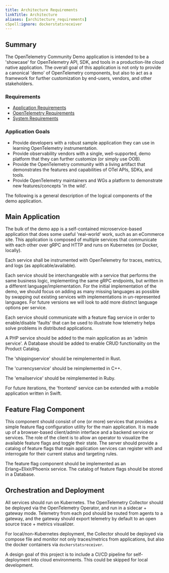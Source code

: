 ```yaml
---
title: Architecture Requirements
linkTitle: Architecture
aliases: [architecture_requirements]
cSpell:ignore: dockerstatsreceiver
---
```


## Summary

The OpenTelemetry Community Demo application is intended to be a 'showcase' for
OpenTelemetry API, SDK, and tools in a production-lite cloud native application.
The overall goal of this application is not only to provide a canonical 'demo'
of OpenTelemetry components, but also to act as a framework for further
customization by end-users, vendors, and other stakeholders.

### Requirements

- [Application Requirements](../application/)
- [OpenTelemetry Requirements](../opentelemetry/)
- [System Requirements](../system/)

### Application Goals

- Provide developers with a robust sample application they can use in learning
  OpenTelemetry instrumentation.
- Provide observability vendors with a single, well-supported, demo platform
  that they can further customize (or simply use OOB).
- Provide the OpenTelemetry community with a living artifact that demonstrates
  the features and capabilities of OTel APIs, SDKs, and tools.
- Provide OpenTelemetry maintainers and WGs a platform to demonstrate new
  features/concepts 'in the wild'.

The following is a general description of the logical components of the demo
application.

## Main Application

The bulk of the demo app is a self-contained microservice-based application that
does some useful 'real-world' work, such as an eCommerce site. This application
is composed of multiple services that communicate with each other over gRPC and
HTTP and runs on Kubernetes (or Docker, locally).

Each service shall be instrumented with OpenTelemetry for traces, metrics, and
logs (as applicable/available).

Each service should be interchangeable with a service that performs the same
business logic, implementing the same gRPC endpoints, but written in a different
language/implementation. For the initial implementation of the demo, we should
focus on adding as many missing languages as possible by swapping out existing
services with implementations in un-represented languages. For future versions
we will look to add more distinct language options per service.

Each service should communicate with a feature flag service in order to
enable/disable 'faults' that can be used to illustrate how telemetry helps solve
problems in distributed applications.

A PHP service should be added to the main application as an 'admin service'. A
Database should be added to enable CRUD functionality on the Product Catalog.

The 'shippingservice' should be reimplemented in Rust.

The 'currencyservice' should be reimplemented in C++.

The 'emailservice' should be reimplemented in Ruby.

For future iterations, the 'frontend' service can be extended with a mobile
application written in Swift.

## Feature Flag Component

This component should consist of one (or more) services that provides a simple
feature flag configuration utility for the main application. It is made up of a
browser-based client/admin interface and a backend service or services. The role
of the client is to allow an operator to visualize the available feature flags
and toggle their state. The server should provide a catalog of feature flags
that main application services can register with and interrogate for their
current status and targeting rules.

The feature flag component should be implemented as an Erlang+Elixir/Phoenix
service. The catalog of feature flags should be stored in a Database.

## Orchestration and Deployment

All services should run on Kubernetes. The OpenTelemetry Collector should be
deployed via the OpenTelemetry Operator, and run in a sidecar + gateway mode.
Telemetry from each pod should be routed from agents to a gateway, and the
gateway should export telemetry by default to an open source trace + metrics
visualizer.

For local/non-Kubernetes deployment, the Collector should be deployed via
compose file and monitor not only traces/metrics from applications, but also the
docker containers via `dockerstatsreceiver`.

A design goal of this project is to include a CI/CD pipeline for self-deployment
into cloud environments. This could be skipped for local development.
